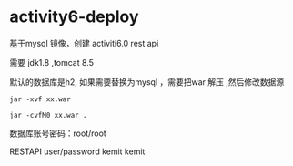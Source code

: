 # activity6-deploy

基于mysql 镜像，创建 activiti6.0 rest api

需要 jdk1.8 ,tomcat 8.5

默认的数据库是h2, 如果需要替换为mysql ，需要把war 解压 ,然后修改数据源
```
jar -xvf xx.war

jar -cvfM0 xx.war .
```

数据库账号密码：root/root

RESTAPI user/password  kemit kemit
